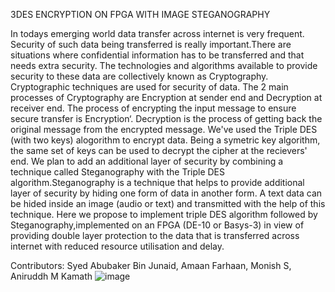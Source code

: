 3DES ENCRYPTION ON FPGA WITH IMAGE STEGANOGRAPHY

In todays emerging world data transfer across internet is very frequent. Security of such data being transferred is really important.There are situations where confidential information has to be transferred and that needs extra security. The technologies and algorithms available to provide security to these data are collectively known as Cryptography. Cryptographic techniques are used for security of data. The 2 main processes of Cryptography are Encryption at sender end and Decryption at receiver end. The process of encrypting the input message to ensure secure transfer is Encryption‘. Decryption is the process of getting back the original message from the encrypted message. We've used the Triple DES (with two keys) alogorithm to encrypt data. Being a symetric key algorithm, the same set of keys can be used to decrypt the cipher at the recievers' end. We plan to add an additional layer of security by combining a technique called Steganography with the Triple DES algorithm.Steganography is a technique that helps to provide additional layer of security by hiding one form of data in another form. A text data can be hided inside an image (audio or text) and transmitted with the help of this technique. Here we propose to implement triple DES algorithm followed by Steganography,implemented on an FPGA (DE-10 or Basys-3) in view of providing double layer protection to the data that is transferred across internet with reduced resource utilisation and delay.

Contributors: Syed Abubaker Bin Junaid, Amaan Farhaan, Monish S, Aniruddh M Kamath
![image](https://github.com/user-attachments/assets/38a34951-1f33-4735-9227-a6cd7926eaaa)
